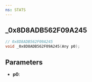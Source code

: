 ```yaml
---
ns: STATS
---
```

## _0x8D8ADB562F09A245

```c
// 0x8D8ADB562F09A245
void _0x8D8ADB562F09A245(Any p0);
```


## Parameters
* **p0**: 

